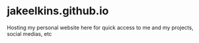 # jakeelkins.github.io
Hosting my personal website here for quick access to me and my projects, social medias, etc
